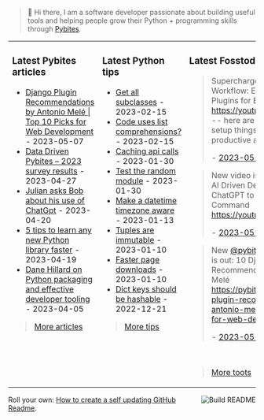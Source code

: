 > 👋 Hi there, I am a software developer passionate about building useful tools and helping people grow their Python + programming skills through <a href="https://pybit.es" target="_blank">Pybites</a>.

<table><tr><td valign="top" width="33%">

### Latest Pybites articles

<ul>

  <li><a href="https://pybit.es/articles/django-plugin-recommendations-by-antonio-mele-top-10-picks-for-web-development/" target="_blank">Django Plugin Recommendations by Antonio Melé | Top 10 Picks for Web Development</a> - 2023-05-07</li>

  <li><a href="https://pybit.es/articles/data-driven-pybites-2023-survey-results/" target="_blank">Data Driven Pybites – 2023  survey results</a> - 2023-04-27</li>

  <li><a href="https://pybit.es/articles/julian-asks-bob-about-his-use-of-chatgpt/" target="_blank">Julian asks Bob about his use of ChatGpt</a> - 2023-04-20</li>

  <li><a href="https://pybit.es/articles/5-tips-to-learn-any-new-python-library-faster/" target="_blank">5 tips to learn any new Python library faster</a> - 2023-04-19</li>

  <li><a href="https://pybit.es/articles/dane-hillard-on-python-packaging-and-effective-developer-tooling/" target="_blank">Dane Hillard on Python packaging and effective developer tooling</a> - 2023-04-05</li>

</ul>

> <a href="https://pybit.es/articles/" target="_blank">More articles</a>


</td><td valign="top" width="34%">

### Latest Python tips

<ul>

  <li><a href="https://github.com/bbelderbos/bobcodesit/blob/main/notes/20230215143414.md" target="_blank">Get all subclasses</a> - 2023-02-15</li>

  <li><a href="https://github.com/bbelderbos/bobcodesit/blob/main/notes/20230215131208.md" target="_blank">Code uses list comprehensions?</a> - 2023-02-15</li>

  <li><a href="https://github.com/bbelderbos/bobcodesit/blob/main/notes/20230130103011.md" target="_blank">Caching api calls</a> - 2023-01-30</li>

  <li><a href="https://github.com/bbelderbos/bobcodesit/blob/main/notes/20230130102312.md" target="_blank">Test the random module</a> - 2023-01-30</li>

  <li><a href="https://github.com/bbelderbos/bobcodesit/blob/main/notes/20230113130529.md" target="_blank">Make a datetime timezone aware</a> - 2023-01-13</li>

  <li><a href="https://github.com/bbelderbos/bobcodesit/blob/main/notes/20230110131408.md" target="_blank">Tuples are immutable</a> - 2023-01-10</li>

  <li><a href="https://github.com/bbelderbos/bobcodesit/blob/main/notes/20230110130247.md" target="_blank">Faster page downloads</a> - 2023-01-10</li>

  <li><a href="https://github.com/bbelderbos/bobcodesit/blob/main/notes/20221221130639.md" target="_blank">Dict keys should be hashable</a> - 2022-12-21</li>

</ul>

> <a href="https://github.com/bbelderbos/bobcodesit" target="_blank">More tips</a>


</td><td valign="top" width="33%">

### Latest Fosstodon toots


  <blockquote>
  <p>Supercharge Your <a class="mention hashtag" href="https://fosstodon.org/tags/Vim" rel="tag">#<span>Vim</span></a> Workflow: Essential Tips and Plugins for Efficiency <a href="https://youtu.be/B9tZyFXr1Yw" rel="nofollow noopener noreferrer" target="_blank"><span class="invisible">https://</span><span class="">youtu.be/B9tZyFXr1Yw</span><span class="invisible"></span></a> -- here are some of my favorite setup things that make me more productive as a <a class="mention hashtag" href="https://fosstodon.org/tags/developer" rel="tag">#<span>developer</span></a></p>
  - <a href="https://fosstodon.org/@bbelderbos/110343472196196048" target="_blank">2023-05-10</a>
  </blockquote>

  <blockquote>
  <p>New video is up!<br />AI Driven Development: Using ChatGPT to Write a Django Command <a href="https://youtu.be/xB0VHHedlAU" rel="nofollow noopener noreferrer" target="_blank"><span class="invisible">https://</span><span class="">youtu.be/xB0VHHedlAU</span><span class="invisible"></span></a></p>
  - <a href="https://fosstodon.org/@bbelderbos/110333123886616781" target="_blank">2023-05-08</a>
  </blockquote>

  <blockquote>
  <p>New <span class="h-card"><a class="u-url mention" href="https://fosstodon.org/@pybites">@<span>pybites</span></a></span> podcast episode is out: 10 Django Plugin Recommendations by Antonio Melé <a href="https://pybit.es/articles/django-plugin-recommendations-by-antonio-mele-top-10-picks-for-web-development/" rel="nofollow noopener noreferrer" target="_blank"><span class="invisible">https://</span><span class="ellipsis">pybit.es/articles/django-plugi</span><span class="invisible">n-recommendations-by-antonio-mele-top-10-picks-for-web-development/</span></a>  ...</p>
  - <a href="https://fosstodon.org/@bbelderbos/110326228197819940" target="_blank">2023-05-07</a>
  </blockquote>


<br>

> <a href="https://fosstodon.org/@bbelderbos" target="_blank">More toots</a>


</td></tr></table>

<a href="https://github.com/bbelderbos/bbelderbos/actions" target="_blank"><img src="https://github.com/bbelderbos/bbelderbos/workflows/Daily%20Update/badge.svg" align="right" alt="Build README"></a>Roll your own: <a href="https://pybit.es/articles/how-to-create-a-self-updating-github-readme/" target="_blank">How to create a self updating GitHub Readme</a>.